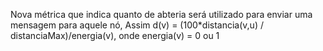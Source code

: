 Nova métrica que indica quanto de abteria será utilizado para enviar uma mensagem para aquele nó,
Assim d(v) = (100*distancia(v,u) / distanciaMax)/energia(v), onde 
energia(v) = 0 ou 1
